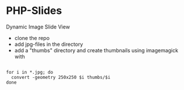 # PHP-Slides
Dynamic Image Slide View

* clone the repo
* add jpg-files in the directory
* add a "thumbs" directory and create thumbnails using imagemagick with 
<code>
for i in *.jpg; do 
  convert -geometry 250x250 $i thumbs/$i
done
</code>
